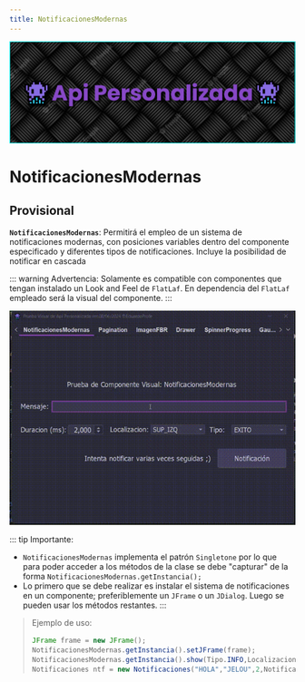 ```yaml
---
title: NotificacionesModernas
---
```


![a](/images/banner.png)

# NotificacionesModernas

## Provisional

<b>`NotificacionesModernas`</b>: Permitirá el empleo de un sistema de notificaciones modernas, con posiciones variables dentro del componente especificado y diferentes tipos de notificaciones. Incluye la posibilidad de notificar en cascada

::: warning Advertencia:
Solamente es compatible con componentes que tengan instalado un Look and Feel de `FlatLaf`. En dependencia del `FlatLaf` empleado será la visual del componente.
:::

![a](/gifs/notificaciones-modernas.gif)

::: tip Importante:

- `NotificacionesModernas` implementa el patrón `Singletone` por lo que para poder acceder a los métodos de la clase se debe "capturar" de la forma `NotificacionesModernas.getInstancia();`
- Lo primero que se debe realizar es instalar el sistema de notificaciones en un componente; preferiblemente un `JFrame` o un `JDialog`. Luego se pueden usar los métodos restantes.
  :::

> Ejemplo de uso:
>
> ```java
> JFrame frame = new JFrame();
> NotificacionesModernas.getInstancia().setJFrame(frame);
> NotificacionesModernas.getInstancia().show(Tipo.INFO,Localizacion.INF_DER,3000,"Hola!");
> Notificaciones ntf = new Notificaciones("HOLA","JELOU",2,Notificaciones.POSICION_INF_DER, Notificaciones.MENSAJE_EXITO);
> ```
